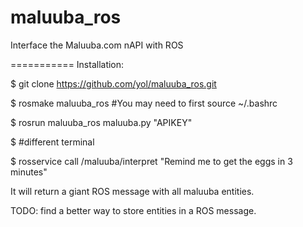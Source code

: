 maluuba_ros
===========

Interface the Maluuba.com nAPI with ROS

===========
Installation:

$ git clone https://github.com/yol/maluuba_ros.git

$ rosmake maluuba_ros #You may need to first source ~/.bashrc

$ rosrun maluuba_ros maluuba.py "APIKEY"

$ #different terminal

$ rosservice call /maluuba/interpret "Remind me to get the eggs in 3 minutes"

It will return a giant ROS message with all maluuba entities.

TODO: find a better way to store entities in a ROS message.